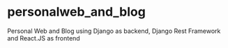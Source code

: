 # personalweb_and_blog
Personal Web and Blog using Django as backend, Django Rest Framework and React.JS as frontend
